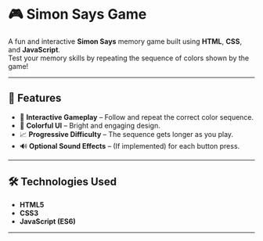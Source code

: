 # 🎮 Simon Says Game

A fun and interactive **Simon Says** memory game built using **HTML**, **CSS**, and **JavaScript**.  
Test your memory skills by repeating the sequence of colors shown by the game!

---

## 📌 Features
- 🎯 **Interactive Gameplay** – Follow and repeat the correct color sequence.
- 🎨 **Colorful UI** – Bright and engaging design.
- 📈 **Progressive Difficulty** – The sequence gets longer as you play.
- 🔊 **Optional Sound Effects** – (If implemented) for each button press.

---

## 🛠️ Technologies Used
- **HTML5**
- **CSS3**
- **JavaScript (ES6)**

---
